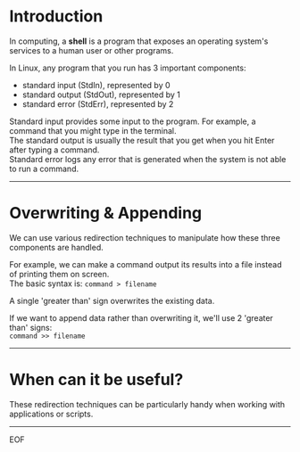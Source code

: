 # Introduction

In computing, a **shell** is a program that exposes an operating system's services to a human user or other programs.

In Linux, any program that you run has 3 important components:
- standard input (StdIn), represented by 0
- standard output (StdOut), represented by 1
- standard error (StdErr), represented by 2

Standard input provides some input to the program. For example, a command that you might type in the terminal.  
The standard output is usually the result that you get when you hit Enter after typing a command.  
Standard error logs any error that is generated when the system is not able to run a command.  

---

# Overwriting & Appending

We can use various redirection techniques to manipulate how these three components are handled.  

For example, we can make a command output its results into a file instead of printing them on screen.  
The basic syntax is: `command > filename`  

A single 'greater than' sign overwrites the existing data.  

If we want to append data rather than overwriting it, we'll use 2 'greater than' signs:  
`command >> filename`  

---

# When can it be useful?

These redirection techniques can be particularly handy when working with applications or scripts.  


---
EOF
